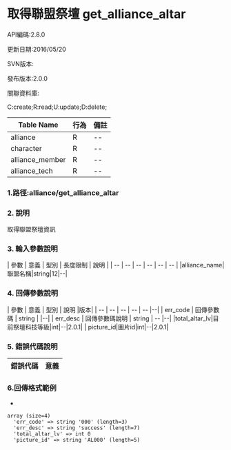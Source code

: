 # 取得聯盟祭壇 get_alliance_altar

API編碼:2.8.0

> 


更新日期:2016/05/20

> 

SVN版本:

> 

發布版本:2.0.0


關聯資料庫:

C:create;R:read;U:update;D:delete;

|Table Name|行為|備註|
|--|--|--|
|alliance|R|--|
|character|R|--|
|alliance_member|R|--|
|alliance_tech|R|--|
### 1.路徑:alliance/get_alliance_altar

### 2. 說明

取得聯盟祭壇資訊

### 3. 輸入參數說明


| 參數 | 意義 | 型別 | 長度限制 | 說明 |
| -- | -- | -- | -- | -- | -- |
|alliance_name|聯盟名稱|string|12|--|


### 4. 回傳參數說明
| 參數 | 意義 | 型別 | 說明 |版本|
| -- | -- | -- | -- | -- |--|
| err_code | 回傳參數碼 | string |  |--|
| err_desc | 回傳參數碼說明 | string | -- |--|
|total_altar_lv|目前祭壇科技等級|int|--|2.0.1|
| picture_id|圖片id|int|--|2.0.1|


### 5. 錯誤代碼說明
|錯誤代碼|意義|
|--|--|

### 6.回傳格式範例

*

```
array (size=4)
  'err_code' => string '000' (length=3)
  'err_desc' => string 'success' (length=7)
  'total_altar_lv' => int 0
  'picture_id' => string 'AL000' (length=5)
```
